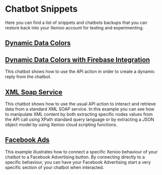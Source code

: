 # Chatbot Snippets

Here you can find a list of snippets and chatbots backups that you can restore back into your Xenioo account for testing and experimenting.

## [Dynamic Data Colors](https://github.com/xenioo/Snippets/tree/master/Chatbots/Dynamic%20Data)
## [Dynamic Data Colors with Firebase Integration](https://github.com/xenioo/Snippets/tree/master/Chatbots/Firebase%20Integration)

This chatbot shows how to use the API action in order to create a dynamic reply from the chatbot.

## [XML Soap Service](https://github.com/xenioo/Snippets/tree/master/Chatbots/XML%20SOAP)

This chatbot shows how to use the usual API action to interact and retrieve data from a standard XML SOAP service. In this example you can see how to manipulate XML content by both extracting specific nodes values from the API call using XPath standard query language or by extracting a JSON object model by using Xenioo cloud scripting functions.

## [Facebook Ads](https://github.com/xenioo/Snippets/tree/master/Chatbots/Facebook%20Ads)

This example illustrates how to connect a specific Xenioo behaviour of your chatbot to a Facebook Advertising button. By connecting directly to a specific behaviour, you can have your Facebook Advertising start a very specific section of your chatbot when interacted.
